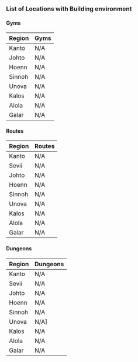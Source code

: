 ### List of Locations with Building environment
#### Gyms
|Region|Gyms|
|---|---|
|Kanto|N/A
|Johto|N/A
|Hoenn|N/A
|Sinnoh|N/A
|Unova|N/A
|Kalos|N/A
|Alola|N/A
|Galar|N/A

#### Routes
|Region|Routes|
|---|---|
|Kanto|N/A
|Sevii|N/A
|Johto|N/A
|Hoenn|N/A
|Sinnoh|N/A
|Unova|N/A
|Kalos|N/A
|Alola|N/A
|Galar|N/A

#### Dungeons
|Region|Dungeons|
|---|---|
|Kanto|N/A
|Sevii|N/A
|Johto|N/A
|Hoenn|N/A
|Sinnoh|N/A
|Unova|N/A]
|Kalos|N/A
|Alola|N/A
|Galar|N/A